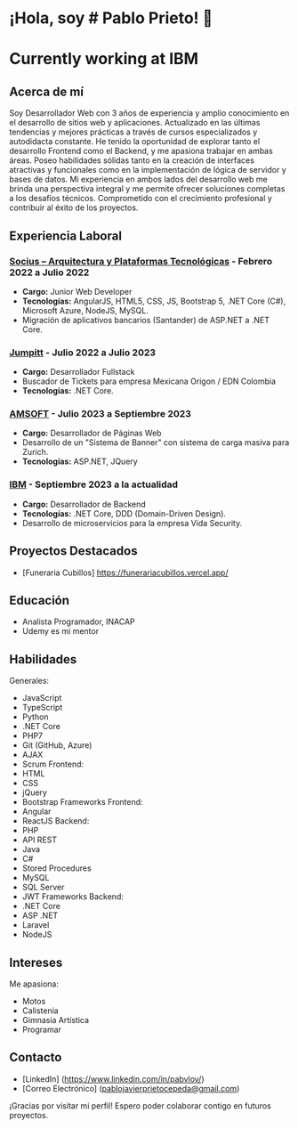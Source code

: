 


# ¡Hola, soy # Pablo Prieto! 👋
# Currently working at IBM

## Acerca de mí
Soy Desarrollador Web con 3 años de experiencia y amplio conocimiento en el desarrollo de sitios web y aplicaciones. Actualizado en las últimas tendencias y mejores prácticas a través de cursos especializados y autodidacta constante. He tenido la oportunidad de explorar tanto el desarrollo Frontend como el Backend, y me apasiona trabajar en ambas áreas. Poseo habilidades sólidas tanto en la creación de interfaces atractivas y funcionales como en la implementación de lógica de servidor y bases de datos. Mi experiencia en ambos lados del desarrollo web me brinda una perspectiva integral y me permite ofrecer soluciones completas a los desafíos técnicos. Comprometido con el crecimiento profesional y contribuir al éxito de los proyectos.

## Experiencia Laboral

### [Socius – Arquitectura y Plataformas Tecnológicas](https://socius.cl/) - Febrero 2022 a Julio 2022
- **Cargo:** Junior Web Developer
- **Tecnologías:** AngularJS, HTML5, CSS, JS, Bootstrap 5, .NET Core (C#), Microsoft Azure, NodeJS, MySQL.
- Migración de aplicativos bancarios (Santander) de ASP.NET a .NET Core.

### [Jumpitt](https://www.jumpitt.com/) - Julio 2022 a Julio 2023
- **Cargo:** Desarrollador Fullstack
- Buscador de Tickets para empresa Mexicana Origon / EDN Colombia
- **Tecnologías:** .NET Core.

### [AMSOFT](https://www.amsoft.cl/) - Julio 2023 a Septiembre 2023
- **Cargo:** Desarrollador de Páginas Web
- Desarrollo de un "Sistema de Banner" con sistema de carga masiva para Zurich.
- **Tecnologías:** ASP.NET, JQuery

### [IBM](https://www.ibm.com/) - Septiembre 2023 a la actualidad
- **Cargo:** Desarrollador de Backend
- **Tecnologías:** .NET Core, DDD (Domain-Driven Design).
- Desarrollo de microservicios para la empresa Vida Security.

## Proyectos Destacados
- [Funeraria Cubillos] https://funerariacubillos.vercel.app/

## Educación
- Analista Programador, INACAP
- Udemy es mi mentor

## Habilidades
Generales:
  - JavaScript
  - TypeScript
  - Python
  - .NET Core
  - PHP7
  - Git (GitHub, Azure)
  - AJAX
  - Scrum
Frontend:
  - HTML
  - CSS
  - jQuery
  - Bootstrap
Frameworks Frontend:
  - Angular
  - ReactJS
Backend:
  - PHP
  - API REST
  - Java
  - C#
  - Stored Procedures
  - MySQL
  - SQL Server
  - JWT
Frameworks Backend:
  - .NET Core
  - ASP .NET
  - Laravel
  - NodeJS

## Intereses
Me apasiona:
- Motos
- Calistenia
- Gimnasia Artística
- Programar

## Contacto
- [LinkedIn] (https://www.linkedin.com/in/pabvlov/)
- [Correo Electrónico] (pablojavierprietocepeda@gmail.com)

¡Gracias por visitar mi perfil! Espero poder colaborar contigo en futuros proyectos.
